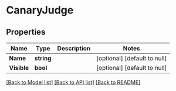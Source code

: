 # CanaryJudge

## Properties
Name | Type | Description | Notes
------------ | ------------- | ------------- | -------------
**Name** | **string** |  | [optional] [default to null]
**Visible** | **bool** |  | [optional] [default to null]

[[Back to Model list]](../README.md#documentation-for-models) [[Back to API list]](../README.md#documentation-for-api-endpoints) [[Back to README]](../README.md)


